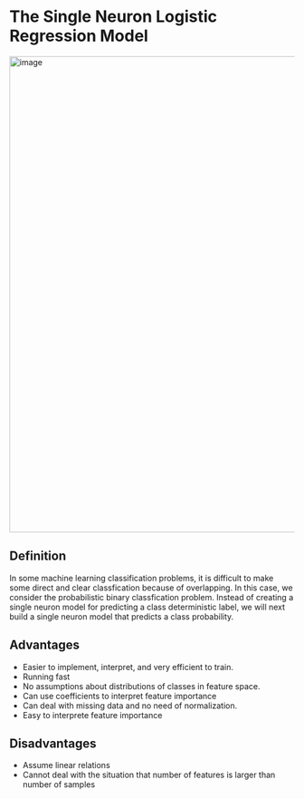 # The Single Neuron Logistic Regression Model
<img width="840" alt="image" src="https://user-images.githubusercontent.com/119746917/205464608-93605531-d7da-40ea-892d-e50c93c57cb9.png">


## Definition
In some machine learning classification problems, it is difficult to make some direct and clear classfication 
because of overlapping. In this case, we consider the probabilistic binary classfication problem. 
Instead of creating a single neuron model for predicting a class deterministic label, we will next build 
a single neuron model that predicts a class probability.

## Advantages
* Easier to implement, interpret, and very efficient to train.
* Running fast
* No assumptions about distributions of classes in feature space.
* Can use coefficients to interpret feature importance
* Can deal with missing data and no need of normalization.
* Easy to interprete feature importance
## Disadvantages
* Assume linear relations
* Cannot deal with the situation that number of features is larger than number of samples
